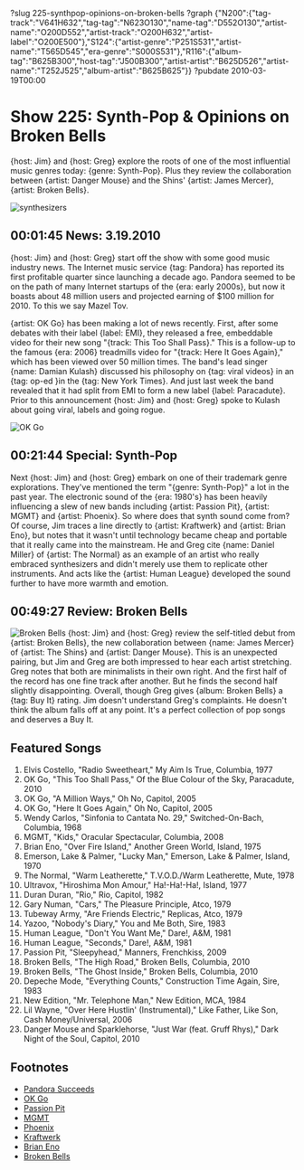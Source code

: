?slug 225-synthpop-opinions-on-broken-bells
?graph {"N200":{"tag-track":"V641H632","tag-tag":"N623O130","name-tag":"D552O130","artist-name":"O200D552","artist-track":"O200H632","artist-label":"O200E500"},"S124":{"artist-genre":"P251S531","artist-name":"T565D545","era-genre":"S000S531"},"R116":{"album-tag":"B625B300","host-tag":"J500B300","artist-artist":"B625D526","artist-name":"T252J525","album-artist":"B625B625"}}
?pubdate 2010-03-19T00:00

# Show 225: Synth-Pop & Opinions on Broken Bells
{host: Jim} and {host: Greg} explore the roots of one of the most influential music genres today: {genre: Synth-Pop}. Plus they review the collaboration between {artist: Danger Mouse} and the Shins' {artist: James Mercer}, {artist: Broken Bells}.

![synthesizers](http://static.soundopinions.org/images/2010/synth/2.jpg)

## 00:01:45 News: 3.19.2010
{host: Jim} and {host: Greg} start off the show with some good music industry news. The Internet music service {tag: Pandora} has reported its first profitable quarter since launching a decade ago. Pandora seemed to be on the path of many Internet startups of the {era: early 2000s}, but now it boasts about 48 million users and projected earning of $100 million for 2010. To this we say Mazel Tov.

{artist: OK Go} has been making a lot of news recently. First, after some debates with their label {label: EMI}, they released a free, embeddable video for their new song "{track: This Too Shall Pass}." This is a follow-up to the famous {era: 2006} treadmills video for "{track: Here It Goes Again}," which has been viewed over 50 million times. The band's lead singer {name: Damian Kulash} discussed his philosophy on {tag: viral videos} in an {tag: op-ed }in the {tag: New York Times}. And just last week the band revealed that it had split from EMI to form a new label {label: Paracadute}. Prior to this announcement {host: Jim} and {host: Greg} spoke to Kulash about going viral, labels and going rogue.

![OK Go](http://static.soundopinions.org/images/2010/ok_go.jpg)

## 00:21:44 Special: Synth-Pop
Next {host: Jim} and {host: Greg} embark on one of their trademark genre explorations. They've mentioned the term "{genre: Synth-Pop}" a lot in the past year. The electronic sound of the {era: 1980's} has been heavily influencing a slew of new bands including {artist: Passion Pit}, {artist: MGMT} and {artist: Phoenix}. So where does that synth sound come from? Of course, Jim traces a line directly to {artist: Kraftwerk} and {artist: Brian Eno}, but notes that it wasn't until technology became cheap and portable that it really came into the mainstream. He and Greg cite {name: Daniel Miller} of {artist: The Normal} as an example of an artist who really embraced synthesizers and didn't merely use them to replicate other instruments. And acts like the {artist: Human League} developed the sound further to have more warmth and emotion.

## 00:49:27 Review: Broken Bells
![Broken Bells](http://is5.mzstatic.com/image/thumb/Music/v4/bf/14/95/bf1495d7-5ef2-9bb4-9b3e-974cdde3cbc0/source/600x600bb.jpg "345658567/353032605")
{host: Jim} and {host: Greg} review the self-titled debut from {artist: Broken Bells}, the new collaboration between {name: James Mercer} of {artist: The Shins} and {artist: Danger Mouse}. This is an unexpected pairing, but Jim and Greg are both impressed to hear each artist stretching. Greg notes that both are minimalists in their own right. And the first half of the record has one fine track after another. But he finds the second half slightly disappointing. Overall, though Greg gives {album: Broken Bells} a {tag: Buy It} rating. Jim doesn't understand Greg's complaints. He doesn't think the album falls off at any point. It's a perfect collection of pop songs and deserves a Buy It.

## Featured Songs
1. Elvis Costello, "Radio Sweetheart," My Aim Is True, Columbia, 1977
2. OK Go, "This Too Shall Pass," Of the Blue Colour of the Sky, Paracadute, 2010
3. OK Go, "A Million Ways," Oh No, Capitol, 2005
4. OK Go, "Here It Goes Again," Oh No, Capitol, 2005
5. Wendy Carlos, "Sinfonia to Cantata No. 29," Switched-On-Bach, Columbia, 1968
6. MGMT, "Kids," Oracular Spectacular, Columbia, 2008
7. Brian Eno, "Over Fire Island," Another Green World, Island, 1975
8. Emerson, Lake & Palmer, "Lucky Man," Emerson, Lake & Palmer, Island, 1970
9. The Normal, "Warm Leatherette," T.V.O.D./Warm Leatherette, Mute, 1978
10. Ultravox, "Hiroshima Mon Amour," Ha!-Ha!-Ha!, Island, 1977
11. Duran Duran, "Rio," Rio, Capitol, 1982
12. Gary Numan, "Cars," The Pleasure Principle, Atco, 1979
13. Tubeway Army, "Are Friends Electric," Replicas, Atco, 1979
14. Yazoo, "Nobody's Diary," You and Me Both, Sire, 1983
15. Human League, "Don't You Want Me," Dare!, A&M, 1981
16. Human League, "Seconds," Dare!, A&M, 1981
17. Passion Pit, "Sleepyhead," Manners, Frenchkiss, 2009
18. Broken Bells, "The High Road," Broken Bells, Columbia, 2010
19. Broken Bells, "The Ghost Inside," Broken Bells, Columbia, 2010
20. Depeche Mode, "Everything Counts," Construction Time Again, Sire, 1983
21. New Edition, "Mr. Telephone Man," New Edition, MCA, 1984
22. Lil Wayne, "Over Here Hustlin' (Instrumental)," Like Father, Like Son, Cash Money/Universal, 2006
23. Danger Mouse and Sparklehorse, "Just War (feat. Gruff Rhys)," Dark Night of the Soul, Capitol, 2010

## Footnotes
- [Pandora Succeeds](http://www.nytimes.com/2010/03/08/technology/08pandora.html?_r=0)
- [OK Go](http://okgo.net/)
- [Passion Pit](http://passionpitmusic.com)
- [MGMT](http://whoismgmt.com/visualize#_=_)
- [Phoenix](http://www.wearephoenix.com/)
- [Kraftwerk](http://www.kraftwerk.com/)
- [Brian Eno](http://brian-eno.net/)
- [Broken Bells](http://brokenbells.com/)
